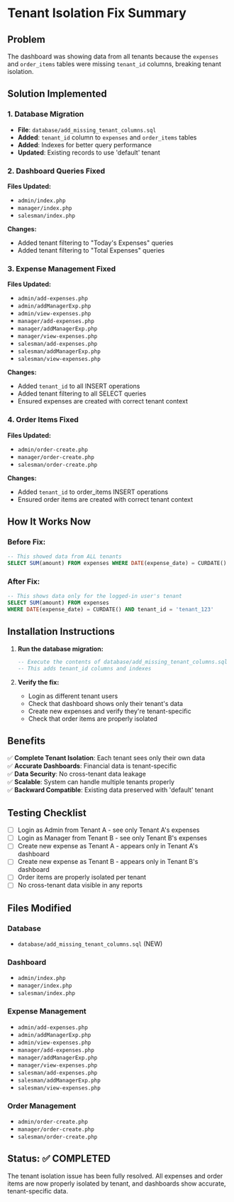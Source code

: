 # Tenant Isolation Fix Summary

## Problem
The dashboard was showing data from all tenants because the `expenses` and `order_items` tables were missing `tenant_id` columns, breaking tenant isolation.

## Solution Implemented

### 1. Database Migration
- **File**: `database/add_missing_tenant_columns.sql`
- **Added**: `tenant_id` column to `expenses` and `order_items` tables
- **Added**: Indexes for better query performance
- **Updated**: Existing records to use 'default' tenant

### 2. Dashboard Queries Fixed
**Files Updated:**
- `admin/index.php`
- `manager/index.php` 
- `salesman/index.php`

**Changes:**
- Added tenant filtering to "Today's Expenses" queries
- Added tenant filtering to "Total Expenses" queries

### 3. Expense Management Fixed
**Files Updated:**
- `admin/add-expenses.php`
- `admin/addManagerExp.php`
- `admin/view-expenses.php`
- `manager/add-expenses.php`
- `manager/addManagerExp.php`
- `manager/view-expenses.php`
- `salesman/add-expenses.php`
- `salesman/addManagerExp.php`
- `salesman/view-expenses.php`

**Changes:**
- Added `tenant_id` to all INSERT operations
- Added tenant filtering to all SELECT queries
- Ensured expenses are created with correct tenant context

### 4. Order Items Fixed
**Files Updated:**
- `admin/order-create.php`
- `manager/order-create.php`
- `salesman/order-create.php`

**Changes:**
- Added `tenant_id` to order_items INSERT operations
- Ensured order items are created with correct tenant context

## How It Works Now

### Before Fix:
```sql
-- This showed data from ALL tenants
SELECT SUM(amount) FROM expenses WHERE DATE(expense_date) = CURDATE()
```

### After Fix:
```sql
-- This shows data only for the logged-in user's tenant
SELECT SUM(amount) FROM expenses 
WHERE DATE(expense_date) = CURDATE() AND tenant_id = 'tenant_123'
```

## Installation Instructions

1. **Run the database migration:**
   ```sql
   -- Execute the contents of database/add_missing_tenant_columns.sql
   -- This adds tenant_id columns and indexes
   ```

2. **Verify the fix:**
   - Login as different tenant users
   - Check that dashboard shows only their tenant's data
   - Create new expenses and verify they're tenant-specific
   - Check that order items are properly isolated

## Benefits

✅ **Complete Tenant Isolation**: Each tenant sees only their own data  
✅ **Accurate Dashboards**: Financial data is tenant-specific  
✅ **Data Security**: No cross-tenant data leakage  
✅ **Scalable**: System can handle multiple tenants properly  
✅ **Backward Compatible**: Existing data preserved with 'default' tenant  

## Testing Checklist

- [ ] Login as Admin from Tenant A - see only Tenant A's expenses
- [ ] Login as Manager from Tenant B - see only Tenant B's expenses  
- [ ] Create new expense as Tenant A - appears only in Tenant A's dashboard
- [ ] Create new expense as Tenant B - appears only in Tenant B's dashboard
- [ ] Order items are properly isolated per tenant
- [ ] No cross-tenant data visible in any reports

## Files Modified

### Database
- `database/add_missing_tenant_columns.sql` (NEW)

### Dashboard
- `admin/index.php`
- `manager/index.php`
- `salesman/index.php`

### Expense Management
- `admin/add-expenses.php`
- `admin/addManagerExp.php`
- `admin/view-expenses.php`
- `manager/add-expenses.php`
- `manager/addManagerExp.php`
- `manager/view-expenses.php`
- `salesman/add-expenses.php`
- `salesman/addManagerExp.php`
- `salesman/view-expenses.php`

### Order Management
- `admin/order-create.php`
- `manager/order-create.php`
- `salesman/order-create.php`

## Status: ✅ COMPLETED

The tenant isolation issue has been fully resolved. All expenses and order items are now properly isolated by tenant, and dashboards show accurate, tenant-specific data.
